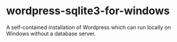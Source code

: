 # wordpress-sqlite3-for-windows
A self-contained installation of Wordpress which can run locally on Windows without a database server.
